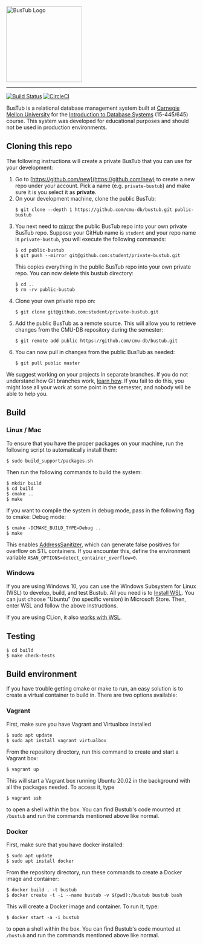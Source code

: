 <img src="logo/bustub.svg" alt="BusTub Logo" height="200">

-----------------

[![Build Status](https://travis-ci.org/cmu-db/bustub.svg?branch=master)](https://travis-ci.org/cmu-db/bustub)
[![CircleCI](https://circleci.com/gh/cmu-db/bustub/tree/master.svg?style=svg)](https://circleci.com/gh/cmu-db/bustub/tree/master)

BusTub is a relational database management system built at [Carnegie Mellon University](https://db.cs.cmu.edu) for the [Introduction to Database Systems](https://15445.courses.cs.cmu.edu) (15-445/645) course. This system was developed for educational purposes and should not be used in production environments.


## Cloning this repo

The following instructions will create a private BusTub that you can use for your development:

1. Go to [https://github.com/new](https://github.com/new) to create a new repo under your account. Pick a name (e.g. `private-bustub`) and make sure it is you select it as **private**.
2. On your development machine, clone the public BusTub:
   ```
   $ git clone --depth 1 https://github.com/cmu-db/bustub.git public-bustub
   ```
3. You next need to [mirror](https://git-scm.com/docs/git-push#Documentation/git-push.txt---mirror) the public BusTub repo into your own private BusTub repo. Suppose your GitHub name is `student` and your repo name is `private-bustub`, you will execute the following commands:
   ```
   $ cd public-bustub
   $ git push --mirror git@github.com:student/private-bustub.git
   ```
   This copies everything in the public BusTub repo into your own private repo. You can now delete this bustub directory:
   ```
   $ cd ..
   $ rm -rv public-bustub
   ```
4. Clone your own private repo on:
   ```
   $ git clone git@github.com:student/private-bustub.git
   ```
5. Add the public BusTub as a remote source. This will allow you to retrieve changes from the CMU-DB repository during the semester:
   ```
   $ git remote add public https://github.com/cmu-db/bustub.git
   ```
6. You can now pull in changes from the public BusTub as needed:
   ```
   $ git pull public master
   ```

We suggest working on your projects in separate branches. If you do not understand how Git branches work, [learn how](https://git-scm.com/book/en/v2/Git-Branching-Basic-Branching-and-Merging). If you fail to do this, you might lose all your work at some point in the semester, and nobody will be able to help you.

## Build

### Linux / Mac
To ensure that you have the proper packages on your machine, run the following script to automatically install them:

```
$ sudo build_support/packages.sh
```

Then run the following commands to build the system:

```
$ mkdir build
$ cd build
$ cmake ..
$ make
```

If you want to compile the system in debug mode, pass in the following flag to cmake:
Debug mode:

```
$ cmake -DCMAKE_BUILD_TYPE=Debug ..
$ make
```
This enables [AddressSanitizer](https://github.com/google/sanitizers), which can generate false positives for overflow on STL containers. If you encounter this, define the environment variable `ASAN_OPTIONS=detect_container_overflow=0`.

### Windows
If you are using Windows 10, you can use the Windows Subsystem for Linux (WSL) to develop, build, and test Bustub. All you need is to [Install WSL](https://docs.microsoft.com/en-us/windows/wsl/install-win10). You can just choose "Ubuntu" (no specific version) in Microsoft Store. Then, enter WSL and follow the above instructions.

If you are using CLion, it also [works with WSL](https://blog.jetbrains.com/clion/2018/01/clion-and-linux-toolchain-on-windows-are-now-friends).

## Testing
```
$ cd build
$ make check-tests
```

## Build environment

If you have trouble getting cmake or make to run, an easy solution is to create a virtual container to build in. There are two options available:

### Vagrant
First, make sure you have Vagrant and Virtualbox installed
```
$ sudo apt update
$ sudo apt install vagrant virtualbox
```

From the repository directory, run this command to create and start a Vagrant box:

```
$ vagrant up
```

This will start a Vagrant box running Ubuntu 20.02 in the background with all the packages needed. To access it, type

```
$ vagrant ssh
```

to open a shell within the box. You can find Bustub's code mounted at `/bustub` and run the commands mentioned above like normal.

### Docker
First, make sure that you have docker installed:
```
$ sudo apt update
$ sudo apt install docker
```

From the repository directory, run these commands to create a Docker image and container:

```
$ docker build . -t bustub
$ docker create -t -i --name bustub -v $(pwd):/bustub bustub bash
```

This will create a Docker image and container. To run it, type:

```
$ docker start -a -i bustub
```

to open a shell within the box. You can find Bustub's code mounted at `/bustub` and run the commands mentioned above like normal.
